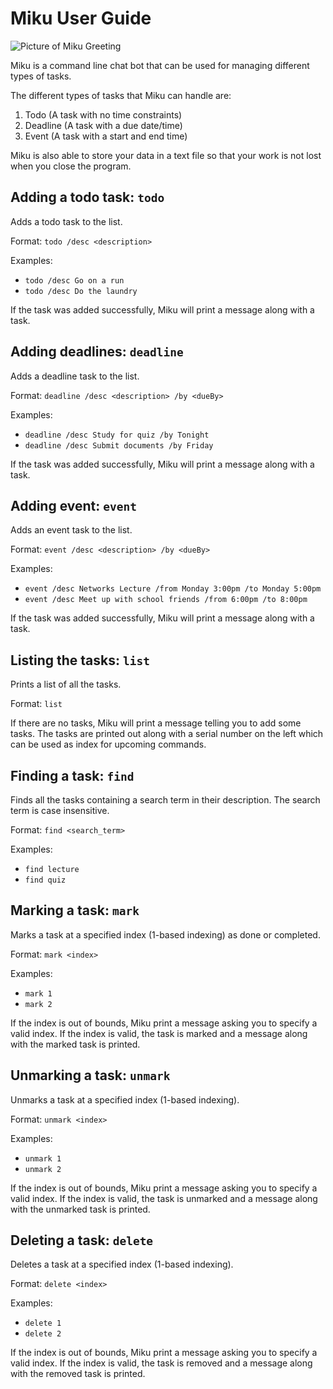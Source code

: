 # Miku User Guide

![Picture of Miku Greeting](/images/greeting.png)

Miku is a command line chat bot that can be used for managing different types of tasks.

The different types of tasks that Miku can handle are:
1. Todo (A task with no time constraints)
2. Deadline (A task with a due date/time)
3. Event (A task with a start and end time)

Miku is also able to store your data in a text file so that your work is not lost when you close the program.

## Adding a todo task: `todo`

Adds a todo task to the list.

Format: `todo /desc <description>`

Examples:
- `todo /desc Go on a run`
- `todo /desc Do the laundry`

If the task was added successfully, Miku will print a message along with a task.

## Adding deadlines: `deadline`

Adds a deadline task to the list.

Format: `deadline /desc <description> /by <dueBy>`

Examples:
- `deadline /desc Study for quiz /by Tonight`
- `deadline /desc Submit documents /by Friday`

If the task was added successfully, Miku will print a message along with a task.

## Adding event: `event`

Adds an event task to the list.

Format: `event /desc <description> /by <dueBy>`

Examples:
- `event /desc Networks Lecture /from Monday 3:00pm /to Monday 5:00pm`
- `event /desc Meet up with school friends /from 6:00pm /to 8:00pm`

If the task was added successfully, Miku will print a message along with a task.

## Listing the tasks: `list`

Prints a list of all the tasks.

Format: `list`

If there are no tasks, Miku will print a message telling you to add some tasks.
The tasks are printed out along with a serial number on the left which can be used as index for upcoming commands.

## Finding a task: `find`

Finds all the tasks containing a search term in their description.
The search term is case insensitive.

Format: `find <search_term>`

Examples:
- `find lecture`
- `find quiz`

## Marking a task: `mark`

Marks a task at a specified index (1-based indexing) as done or completed.

Format: `mark <index>`

Examples:
- `mark 1`
- `mark 2`

If the index is out of bounds, Miku print a message asking you to specify a valid index.
If the index is valid, the task is marked and a message along with the marked task is printed.

## Unmarking a task: `unmark`

Unmarks a task at a specified index (1-based indexing).

Format: `unmark <index>`

Examples:
- `unmark 1`
- `unmark 2`

If the index is out of bounds, Miku print a message asking you to specify a valid index.
If the index is valid, the task is unmarked and a message along with the unmarked task is printed.

## Deleting a task: `delete`

Deletes a task at a specified index (1-based indexing).

Format: `delete <index>`

Examples:
- `delete 1`
- `delete 2`

If the index is out of bounds, Miku print a message asking you to specify a valid index.
If the index is valid, the task is removed and a message along with the removed task is printed.

